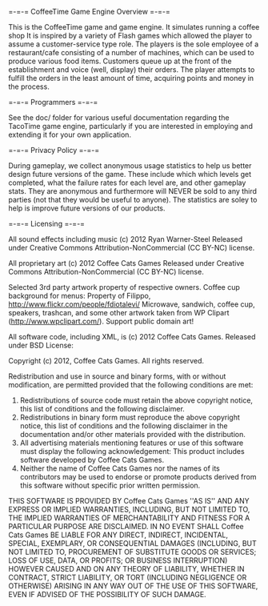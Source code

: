 =-=-= CoffeeTime Game Engine Overview =-=-=

This is the CoffeeTime game and game engine. It simulates running a coffee shop 
It is inspired by a variety of Flash games which allowed the 
player to assume a customer-service type role. The players is the sole employee 
of a restaurant/cafe consisting of a number of machines, which can be used to produce
 various food items. Customers queue up at the front of the establishment and voice 
(well, display) their orders. The player attempts to fulfill the orders
in the least amount of time, acquiring points and money in the process.

=-=-= Programmers =-=-=

See the doc/ folder for various useful documentation regarding the TacoTime
game engine, particularly if you are interested in employing and extending it
for your own application.

=-=-= Privacy Policy =-=-=

During gameplay, we collect anonymous usage statistics to help us better design future versions of the game. These include which which levels get completed, what the failure rates for each level are, and other gameplay stats. They are anonymous and furthermore will NEVER be sold to any third parties (not that they would be useful to anyone). The statistics are soley to help is improve future versions of our products.

=-=-= Licensing =-=-=

All sound effects including music (c) 2012 Ryan Warner-Steel
Released under Creative Commons Attribution-NonCommercial (CC BY-NC) license.

All proprietary art (c) 2012 Coffee Cats Games
Released under Creative Commons Attribution-NonCommercial (CC BY-NC) license.

Selected 3rd party artwork property of respective owners.
Coffee cup background for menus: Property of Filippo, http://www.flickr.com/people/fdiotalevi/
Microwave, sandwich, coffee cup, speakers, trashcan, and some other artwork taken from WP Clipart (http://www.wpclipart.com/). Support public domain art!

All software code, including XML, is (c) 2012 Coffee Cats Games. Released under BSD License:

Copyright (c) 2012, Coffee Cats Games.
All rights reserved.

Redistribution and use in source and binary forms, with or without
modification, are permitted provided that the following conditions are met:
1. Redistributions of source code must retain the above copyright
   notice, this list of conditions and the following disclaimer.
2. Redistributions in binary form must reproduce the above copyright
   notice, this list of conditions and the following disclaimer in the
   documentation and/or other materials provided with the distribution.
3. All advertising materials mentioning features or use of this software
   must display the following acknowledgement:
   This product includes software developed by Coffee Cats Games.
4. Neither the name of Coffee Cats Games nor the
   names of its contributors may be used to endorse or promote products
   derived from this software without specific prior written permission.

THIS SOFTWARE IS PROVIDED BY Coffee Cats Games ''AS IS'' AND ANY
EXPRESS OR IMPLIED WARRANTIES, INCLUDING, BUT NOT LIMITED TO, THE IMPLIED
WARRANTIES OF MERCHANTABILITY AND FITNESS FOR A PARTICULAR PURPOSE ARE
DISCLAIMED. IN NO EVENT SHALL Coffee Cats Games BE LIABLE FOR ANY
DIRECT, INDIRECT, INCIDENTAL, SPECIAL, EXEMPLARY, OR CONSEQUENTIAL DAMAGES
(INCLUDING, BUT NOT LIMITED TO, PROCUREMENT OF SUBSTITUTE GOODS OR SERVICES;
LOSS OF USE, DATA, OR PROFITS; OR BUSINESS INTERRUPTION) HOWEVER CAUSED AND
ON ANY THEORY OF LIABILITY, WHETHER IN CONTRACT, STRICT LIABILITY, OR TORT
(INCLUDING NEGLIGENCE OR OTHERWISE) ARISING IN ANY WAY OUT OF THE USE OF THIS
SOFTWARE, EVEN IF ADVISED OF THE POSSIBILITY OF SUCH DAMAGE.